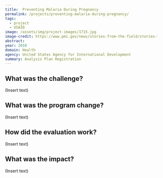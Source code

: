 ```yaml
---
title:  Preventing Malaria During Pregnancy  
permalink: /projects/preventing-malaria-during-pregnancy/
tags: 
  - project 
  - USAID
image: /assets/img/project-images/1715.jpg  
image-credit: https://www.pmi.gov/news/stories-from-the-field/stories-from-the-field---detail/increasing-uptake-of-iptp-success-seen-in-malawi
abstract: 
year: 2018  
domain: Health
agency: United States Agency for International Development
summary: Analysis Plan Registration
---
```

## What was the challenge?

(Insert text)

## What was the program change?

(Insert text) 

## How did the evaluation work?

(Insert text)

## What was the impact?

(Insert text)
